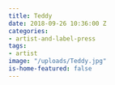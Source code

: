 ```yaml
---
title: Teddy
date: 2018-09-26 10:36:00 Z
categories:
- artist-and-label-press
tags:
- artist
image: "/uploads/Teddy.jpg"
is-home-featured: false
---
```


